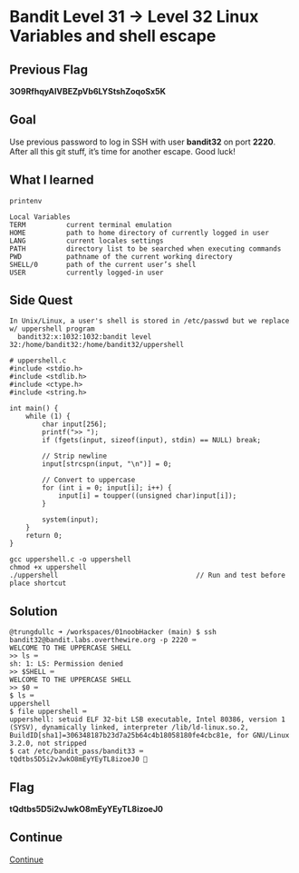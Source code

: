 # Bandit Level 31 → Level 32 Linux Variables and shell escape

## Previous Flag
<b>3O9RfhqyAlVBEZpVb6LYStshZoqoSx5K</b>

## Goal
Use previous password to log in SSH with user <b>bandit32</b> on port <b>2220</b>. After all this git stuff, it’s time for another escape. Good luck!

## What I learned
```
printenv

Local Variables
TERM          current terminal emulation
HOME          path to home directory of currently logged in user
LANG          current locales settings
PATH          directory list to be searched when executing commands
PWD           pathname of the current working directory
SHELL/0       path of the current user’s shell
USER          currently logged-in user
```

## Side Quest
```
In Unix/Linux, a user's shell is stored in /etc/passwd but we replace w/ uppershell program
  bandit32:x:1032:1032:bandit level 32:/home/bandit32:/home/bandit32/uppershell

# uppershell.c
#include <stdio.h>
#include <stdlib.h>
#include <ctype.h>
#include <string.h>

int main() {
    while (1) {
        char input[256];
        printf(">> ");
        if (fgets(input, sizeof(input), stdin) == NULL) break;

        // Strip newline
        input[strcspn(input, "\n")] = 0;

        // Convert to uppercase
        for (int i = 0; input[i]; i++) {
            input[i] = toupper((unsigned char)input[i]);
        }

        system(input);
    }
    return 0;
}

gcc uppershell.c -o uppershell
chmod +x uppershell
./uppershell                                  // Run and test before place shortcut
```

## Solution
```
@trungdullc ➜ /workspaces/01noobHacker (main) $ ssh bandit32@bandit.labs.overthewire.org -p 2220 ⌨️
WELCOME TO THE UPPERCASE SHELL
>> ls ⌨️
sh: 1: LS: Permission denied
>> $SHELL ⌨️
WELCOME TO THE UPPERCASE SHELL
>> $0 ⌨️
$ ls ⌨️
uppershell
$ file uppershell ⌨️
uppershell: setuid ELF 32-bit LSB executable, Intel 80386, version 1 (SYSV), dynamically linked, interpreter /lib/ld-linux.so.2, BuildID[sha1]=306348187b23d7a25b64c4b18058180fe4cbc81e, for GNU/Linux 3.2.0, not stripped
$ cat /etc/bandit_pass/bandit33 ⌨️
tQdtbs5D5i2vJwkO8mEyYEyTL8izoeJ0 🔐
```

## Flag
<b>tQdtbs5D5i2vJwkO8mEyYEyTL8izoeJ0</b>

## Continue
[Continue](/overthewire/Bandit3233.md)